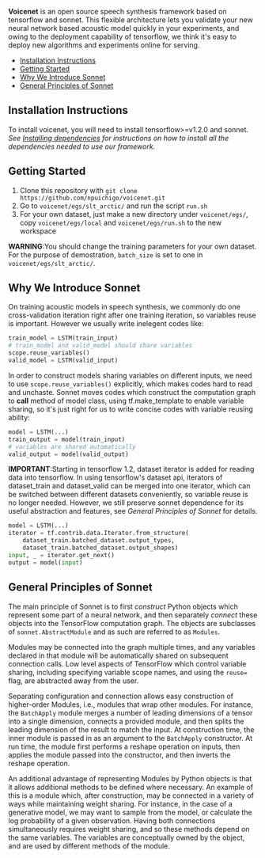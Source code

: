 **Voicenet** is an open source speech synthesis framework based on tensorflow 
and sonnet. This flexible architecture lets you validate your new neural network 
based acoustic model quickly in your experiments, and owing to the deployment 
capability of tensorflow, we think it's easy to deploy new  algorithms and 
experiments online for serving. 

* [Installation Instructions](#installation-instructions)
* [Getting Started](#getting-started)
* [Why We Introduce Sonnet](#why-we-introduce-sonnet)
* [General Principles of Sonnet](#general-principles-of-sonnet)


## Installation Instructions

To install voicenet, you will need to install tensorflow>=v1.2.0 and sonnet.
*See [Installing dependencies](https://github.com/npuichigo/voicenet/blob/master/INSTALL.md) for instructions on how to install all 
the dependencies needed to use our framework.*

## Getting Started

1. Clone this repository with `git clone https://github.com/npuichigo/voicenet.git`
2. Go to `voicenet/egs/slt_arctic/` and run the script `run.sh`
3. For your own dataset, just make a new directory under `voicenet/egs/`, copy `voicenet/egs/local` and `voicenet/egs/run.sh` to the
new workspace

**WARNING**:You should change the training parameters for your own dataset. For the purpose of demostration, 
`batch_size` is set to one in `voicenet/egs/slt_arctic/`.

## Why We Introduce Sonnet

On training acoustic models in speech synthesis, we commonly do one cross-validation
iteration right after one training iteration, so variables reuse is important. However
we usually write inelegent codes like:

```python
train_model = LSTM(train_input)
# train_model and valid_model should share variables
scope.reuse_variables()
valid_model = LSTM(valid_input)
```

In order to construct models sharing variables on different inputs, we
need to use `scope.reuse_variables()` explicitly, which makes codes hard to
read and unchaste. Sonnet moves codes which construct the computation graph
to __call__ method of model class, using tf.make_template to enable variable
sharing, so it's just right for us to write concise codes with variable reusing
ability:

```python
model = LSTM(...)
train_output = model(train_input)
# variables are shared automatically
valid_output = model(valid_output)
```

**IMPORTANT**:Starting in tensorflow 1.2, dataset iterator is added for reading data into tensorflow. In using tensorflow's dataset api, iterators of dataset_train and dataset_valid can be merged into one iterator, which can be switched between different datasets conveniently, so variable reuse is no longer needed. However, we still preserve sonnet dependence for its useful abstraction and features, see *General Principles of Sonnet* for details.

```python
model = LSTM(...)
iterator = tf.contrib.data.Iterator.from_structure(
    dataset_train.batched_dataset.output_types,
    dataset_train.batched_dataset.output_shapes)
input, _ = iterator.get_next()
output = model(input)
```

## General Principles of Sonnet 

The main principle of Sonnet is to first _construct_ Python objects which
represent some part of a neural network, and then separately _connect_ these
objects into the TensorFlow computation graph. The objects are subclasses of
`sonnet.AbstractModule` and as such are referred to as `Modules`.

Modules may be connected into the graph multiple times, and any variables
declared in that module will be automatically shared on subsequent connection
calls. Low level aspects of TensorFlow which control variable sharing, including
specifying variable scope names, and using the `reuse=` flag, are abstracted
away from the user.

Separating configuration and connection allows easy construction of higher-order
Modules, i.e., modules that wrap other modules. For instance,
the `BatchApply` module merges a number of leading dimensions of a tensor into
a single dimension, connects a provided module, and then splits the leading
dimension of the result to match the input.
At construction time, the inner module is passed in as an argument to the
`BatchApply` constructor. At run time, the module first performs a reshape
operation on inputs, then applies the module passed into the constructor, and
then inverts the reshape operation.

An additional advantage of representing Modules by Python objects is that it
allows additional methods to be defined where necessary. An example of this is
a module which, after construction, may be connected in a variety of ways while
maintaining weight sharing. For instance, in the case of a generative model, we
may want to sample from the model, or calculate the log probability of a given
observation. Having both connections simultaneously requires weight sharing, and
so these methods depend on the same variables. The variables are conceptually
owned by the object, and are used by different methods of the module.
